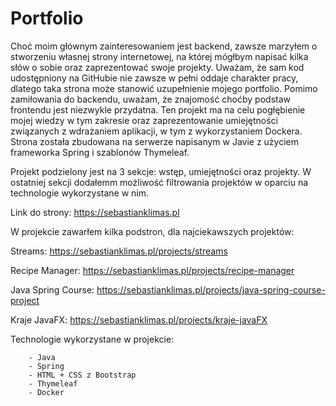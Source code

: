 # Portfolio

Choć moim głównym zainteresowaniem jest backend, zawsze marzyłem o stworzeniu własnej strony internetowej, na której mógłbym napisać kilka słów o sobie oraz zaprezentować swoje projekty. Uważam, że sam kod udostępniony na GitHubie nie zawsze w pełni oddaje charakter pracy, dlatego taka strona może stanowić uzupełnienie mojego portfolio. Pomimo zamiłowania do backendu, uważam, że znajomość choćby podstaw frontendu jest niezwykle przydatna. Ten projekt ma na celu pogłębienie mojej wiedzy w tym zakresie oraz zaprezentowanie umiejętności związanych z wdrażaniem aplikacji, w tym z wykorzystaniem Dockera. Strona została zbudowana na serwerze napisanym w Javie z użyciem frameworka Spring i szablonów Thymeleaf.

Projekt podzielony jest na 3 sekcje: wstęp, umiejętności oraz projekty. W ostatniej sekcji dodałemm możliwość filtrowania projektów w oparciu na technologie wykorzystane w nim. 

Link do strony: https://sebastianklimas.pl

W projekcie zawarłem kilka podstron, dla najciekawszych projektów:

Streams:
https://sebastianklimas.pl/projects/streams

Recipe Manager: 
https://sebastianklimas.pl/projects/recipe-manager

Java Spring Course:
https://sebastianklimas.pl/projects/java-spring-course-project

Kraje JavaFX:
https://sebastianklimas.pl/projects/kraje-javaFX

Technologie wykorzystane w projekcie:
```
    - Java
    - Spring
    - HTML + CSS z Bootstrap
    - Thymeleaf
    - Docker
```
